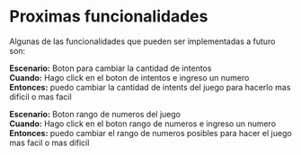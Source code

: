 # Proximas funcionalidades
Algunas de las funcionalidades que pueden ser implementadas a futuro son:

**Escenario:** Boton para cambiar la cantidad de intentos\
**Cuando:** Hago click en el boton de intentos e ingreso un numero\
**Entonces:** puedo cambiar la cantidad de intents del juego para hacerlo mas dificil o mas facil

**Escenario:** Boton rango de numeros del juego\
**Cuando:** Hago click en el boton rango de numeros e ingreso un numero\
**Entonces:** puedo cambiar el rango de numeros posibles para hacer el juego mas facil o mas dificil